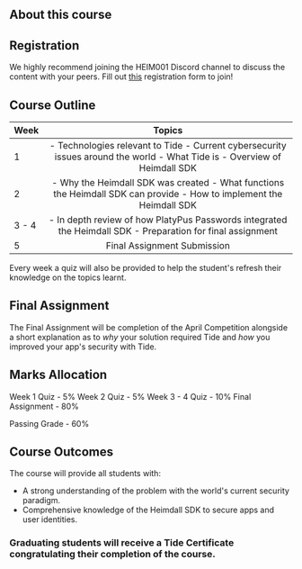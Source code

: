 ## About this course


## Registration
We highly recommend joining the HEIM001 Discord channel to discuss the content with your peers. Fill out [this](https://forms.gle/PXq6d3fz7SuSnj2V9) registration form to join!

## Course Outline 
| Week  |                                                           Topics                                                          |
|-------|:-------------------------------------------------------------------------------------------------------------------------:|
| 1     | - Technologies relevant to Tide - Current cybersecurity issues around the world - What Tide is - Overview of Heimdall SDK |
| 2     |    - Why the Heimdall SDK was created - What functions the Heimdall SDK can provide - How to implement the Heimdall SDK   |
| 3 - 4 |         - In depth review of how PlatyPus Passwords integrated the Heimdall SDK - Preparation for final assignment        |
| 5     |                                                Final Assignment Submission                                                |

Every week a quiz will also be provided to help the student's refresh their knowledge on the topics learnt.

## Final Assignment
The Final Assignment will be completion of the April Competition alongside a short explanation as to *why* your solution required Tide and *how* you improved your app's security with Tide.

## Marks Allocation
Week 1 Quiz      - 5%
Week 2 Quiz      - 5%
Week 3 - 4 Quiz  - 10%
Final Assignment - 80%

Passing Grade    - 60%

## Course Outcomes
The course will provide all students with:
- A strong understanding of the problem with the world's current security paradigm.
- Comprehensive knowledge of the Heimdall SDK to secure apps and user identities.
### Graduating students will receive a Tide Certificate congratulating their completion of the course.
